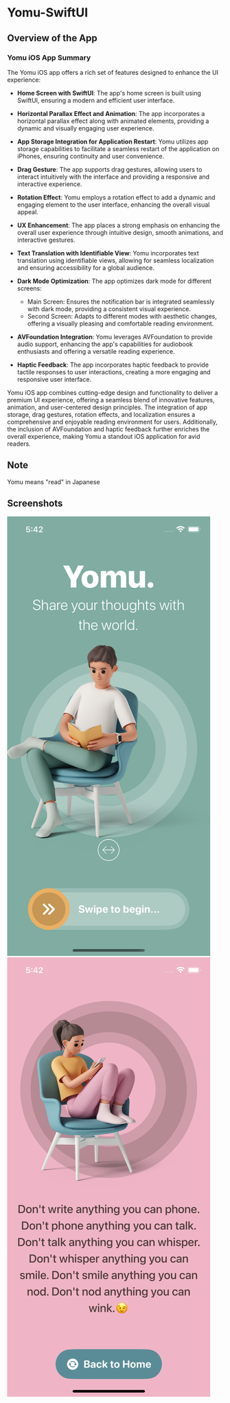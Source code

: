 # Yomu-SwiftUI

## Overview of the App

### Yomu iOS App Summary

The Yomu iOS app offers a rich set of features designed to enhance the UI experience:

- **Home Screen with SwiftUI**: The app's home screen is built using SwiftUI, ensuring a modern and efficient user interface.

- **Horizontal Parallax Effect and Animation**: The app incorporates a horizontal parallax effect along with animated elements, providing a dynamic and visually engaging user experience.

- **App Storage Integration for Application Restart**: Yomu utilizes app storage capabilities to facilitate a seamless restart of the application on iPhones, ensuring continuity and user convenience.

- **Drag Gesture**: The app supports drag gestures, allowing users to interact intuitively with the interface and providing a responsive and interactive experience.

- **Rotation Effect**: Yomu employs a rotation effect to add a dynamic and engaging element to the user interface, enhancing the overall visual appeal.

- **UX Enhancement**: The app places a strong emphasis on enhancing the overall user experience through intuitive design, smooth animations, and interactive gestures.

- **Text Translation with Identifiable View**: Yomu incorporates text translation using identifiable views, allowing for seamless localization and ensuring accessibility for a global audience.

- **Dark Mode Optimization**: The app optimizes dark mode for different screens:
    - Main Screen: Ensures the notification bar is integrated seamlessly with dark mode, providing a consistent visual experience.
    - Second Screen: Adapts to different modes with aesthetic changes, offering a visually pleasing and comfortable reading environment.

- **AVFoundation Integration**: Yomu leverages AVFoundation to provide audio support, enhancing the app's capabilities for audiobook enthusiasts and offering a versatile reading experience.

- **Haptic Feedback**: The app incorporates haptic feedback to provide tactile responses to user interactions, creating a more engaging and responsive user interface.

Yomu iOS app combines cutting-edge design and functionality to deliver a premium UI experience, offering a seamless blend of innovative features, animation, and user-centered design principles. The integration of app storage, drag gestures, rotation effects, and localization ensures a comprehensive and enjoyable reading environment for users. Additionally, the inclusion of AVFoundation and haptic feedback further enriches the overall experience, making Yomu a standout iOS application for avid readers.

## Note

Yomu means "read" in Japanese

## Screenshots
![image](Documents/screen_1.png)
![image](Documents/screen_2.png.png)
